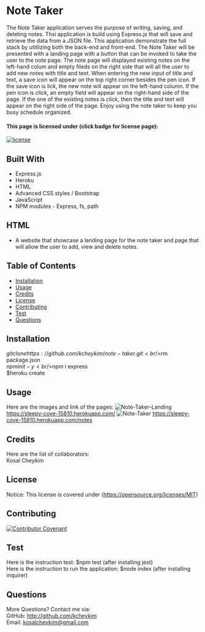 # Note Taker
The Note Taker application serves the purpose of writing, saving, and deleting notes. Thsi application is build using Express.js that will save and retrieve the data from a JSON file. This application demonstrate the full stack by utitlizing both the back-end and front-end. The Note Taker will be presented with a landing page with a button that can be invoked to take the user to the note page. The note page will displayed existing notes on the left-hand colum and empty fileds on the right side that will all the user to add new notes with title and text. When entering the new input of title and text, a save icon will appear on the top right corner besides the pen icon. If the save icon is lick, the new note will appear on the left-hand column. If the pen icon is click, an empty field will appear on the right-hand side of the page. If the one of the existing notes is click, then the title and text will appear on the right side of the page. Enjoy using the note taker to keep you busy schedule organized.

#### This page is licensed under (click badge for license page): 
[![license](https://img.shields.io/badge/License-MIT-yellow.svg)](https://opensource.org/licenses/MIT)

## Built With

* Express.js
* Heroku
* HTML
* Advanced CSS styles / Bootstrap
* JavaScript
* NPM modules - Express, fs, path

## HTML
* A website that showcase a landing page for the note taker and page that will allow the user to add, view and delete notes.

## Table of Contents
* [Installation](#installation)
* [Usage](#usage)
* [Credits](#credits)
* [License](#license) 
* [Contributing](#contributing)
* [Test](#test)  
* [Questions](#questions)

## Installation
$git clone https://github.com/kcheykim/note-taker.git<br />$rm package.json<br />$npm init -y <br />$npm i express<br />$heroku create 

## Usage
Here are the images and link of the pages:
![Note-Taker-Landing](./assets/images/note-taker-landing.png?raw=true)
https://sleepy-cove-15810.herokuapp.com/
![Note-Taker](./assets/images/note-taker.png?raw=true)
https://sleepy-cove-15810.herokuapp.com/notes

## Credits
Here are the list of collaborators:  
Kosal Cheykim

## License
Notice: This license is covered under (https://opensource.org/licenses/MIT)

## Contributing
[![Contributor Covenant](https://img.shields.io/badge/Contributor%20Covenant-2.1-4baaaa.svg)](code_of_conduct.md)

## Test
Here is the instruction test: $npm test (after installing jest)<br/>
Here is the instruction to run the application: $node index (after installing inquirer)

## Questions
More Questions? Contact me via:  
GitHub: http://github.com/kcheykim  
Email: kosalcheykim@gmail.com

